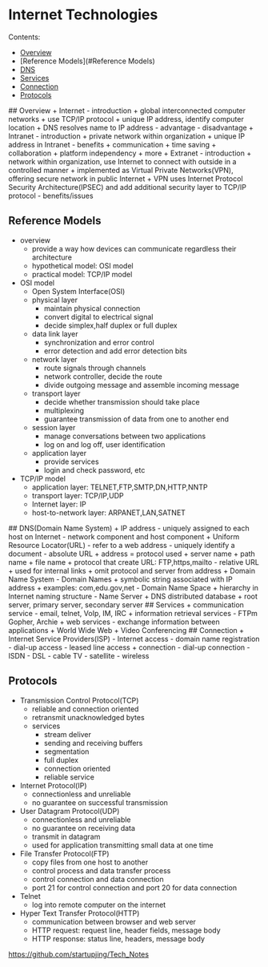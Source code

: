 # Internet Technologies

Contents:
- [Overview](#Overview)
- [Reference Models](#Reference Models)
- [DNS](#DNS)
- [Services](#Services)
- [Connection](#Connection)
- [Protocols](#Protocols)



<a name="Overview"/>
## Overview
+ Internet
  - introduction 
    + global interconnected computer networks
    + use TCP/IP protocol
    + unique IP address, identify computer location
    + DNS resolves name to IP address
  - advantage
  - disadvantage
+ Intranet
  - introduction
    + private network within organization
    + unique IP address in Intranet
  - benefits
    + communication
    + time saving
    + collaboration
    + platform independency
    + more
+ Extranet
   - introduction
     + network within organization, use Internet to connect with outside in a controlled manner
     + implemented as Virtual Private Networks(VPN), offering secure network in public Internet
     + VPN uses Internet Protocol Security Architecture(IPSEC) and add additional security layer to TCP/IP protocol
   - benefits/issues

<a name="Reference Models"/>

## Reference Models
+ overview
  - provide a way how devices can communicate regardless their architecture
  - hypothetical model: OSI model
  - practical model: TCP/IP model
+ OSI model
  - Open System Interface(OSI)
  - physical layer
    + maintain physical connection
    + convert digital to electrical signal
    + decide simplex,half duplex or full duplex
  - data link layer
    + synchronization and error control
    + error detection and add error detection bits
  - network layer
    + route signals through channels
    + network controller, decide the route
    + divide outgoing message and assemble incoming message
  - transport layer
    + decide whether transmission should take place
    + multiplexing
    + guarantee transmission of data from one to another end
  - session layer
    + manage conversations between two applications
    + log on and log off, user identification
  - application layer
    + provide services
    + login and check password, etc
+ TCP/IP model
  - application layer: TELNET,FTP,SMTP,DN,HTTP,NNTP
  - transport layer: TCP/IP,UDP
  - Internet layer: IP
  - host-to-network layer: ARPANET,LAN,SATNET

<a name="DNS"/>
## DNS(Domain Name System)
+ IP address
  - uniquely assigned to each host on Internet
  - network component and host component
+ Uniform Resource Locator(URL)
  - refer to a web address
  - uniquely identify a document
  - absolute URL
    + address = protocol used + server name + path name + file name
    + protocol that create URL: FTP,https,mailto
  - relative URL
    + used for internal links
    + omit protocol and server from address
+ Domain Name System
  - Domain Names
    + symbolic string associated with IP address
    + examples: com,edu.gov,net
  - Domain Name Space
    + hierarchy in Internet naming structure
  - Name Server
    + DNS distributed database
    + root server, primary server, secondary server

<a name="Services"/>
## Services
+ communication service
  - email, telnet, VoIp, IM, IRC
+ information retrieval services
  - FTPm Gopher, Archie
+ web services
  - exchange information between applications
+ World Wide Web
+ Video Conferencing

<a name="Connection"/>
## Connection
+ Internet Service Providers(ISP)
  - Internet access
  - domain name registration
  - dial-up access
  - leased line access
+ connection
  - dial-up connection
  - ISDN
  - DSL
  - cable TV
  - satellite
  - wireless

<a name="Protocols"/>

## Protocols
+ Transmission Control Protocol(TCP)
  - reliable and connection oriented
  - retransmit unacknowledged bytes
  - services
    + stream deliver
    + sending and receiving buffers
    + segmentation
    + full duplex
    + connection oriented
    + reliable service
+ Internet Protocol(IP)
  - connectionless and unreliable
  - no guarantee on successful transmission
+ User Datagram Protocol(UDP)
  - connectionless and unreliable
  - no guarantee on receiving data
  - transmit in datagram
  - used for application transmitting small data at one time
+ File Transfer Protocol(FTP)
  - copy files from one host to another
  - control process and data transfer process
  - control connection and data connection
  - port 21 for control connection and port 20 for data connection
+ Telnet
  - log into remote computer on the internet
+ Hyper Text Transfer Protocol(HTTP)
  - communication between browser and web server
  - HTTP request: request line, header fields, message body
  - HTTP response: status line, headers, message body




https://github.com/startupjing/Tech_Notes